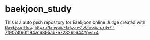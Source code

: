 # baekjoon_study
This is a auto push repository for Baekjoon Online Judge created with [BaekjoonHub](https://github.com/BaekjoonHub/BaekjoonHub).
https://languid-falcon-756.notion.site/1-7f9074f60f194ac6895ab2e72826b644?pvs=4
